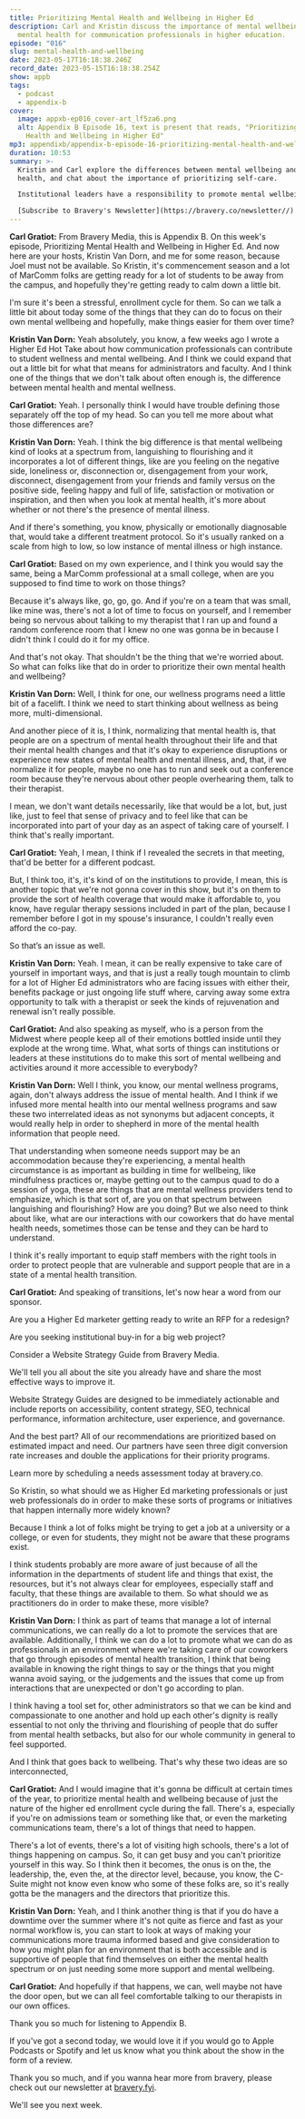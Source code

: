 ```yaml
---
title: Prioritizing Mental Health and Wellbeing in Higher Ed
description: Carl and Kristin discuss the importance of mental wellbeing and
  mental health for communication professionals in higher education.
episode: "016"
slug: mental-health-and-wellbeing
date: 2023-05-17T16:18:38.246Z
record_date: 2023-05-15T16:18:38.254Z
show: appb
tags:
  - podcast
  - appendix-b
cover:
  image: appxb-ep016_cover-art_lf5za6.png
  alt: Appendix B Episode 16, text is present that reads, "Prioritizing Mental
    Health and Wellbeing in Higher Ed"
mp3: appendixb/appendix-b-episode-16-prioritizing-mental-health-and-wellbeing.mp3
duration: 10:53
summary: >-
  Kristin and Carl explore the differences between mental wellbeing and mental
  health, and chat about the importance of prioritizing self-care.

  Institutional leaders have a responsibility to promote mental wellbeing programs and to make them more accessible to employees.

  [Subscribe to Bravery's Newsletter](https://bravery.co/newsletter//) / [Follow Kristin](https://www.linkedin.com/in/kristinvandorn/) / [Follow Bravery on LinkedIn](https://www.linkedin.com/company/2709554/)
---
```

**Carl Gratiot:** From Bravery Media, this is Appendix B. On this week's episode, Prioritizing Mental Health and Wellbeing in Higher Ed. And now here are your hosts, Kristin Van Dorn, and me for some reason, because Joel must not be available. So Kristin, it's commencement season and a lot of MarComm folks are getting ready for a lot of students to be away from the campus, and hopefully they're getting ready to calm down a little bit.

I'm sure it's been a stressful, enrollment cycle for them. So can we talk a little bit about today some of the things that they can do to focus on their own mental wellbeing and hopefully, make things easier for them over time?

**Kristin Van Dorn:** Yeah absolutely, you know, a few weeks ago I wrote a Higher Ed Hot Take about how communication professionals can contribute to student wellness and mental wellbeing. And I think we could expand that out a little bit for what that means for administrators and faculty. And I think one of the things that we don't talk about often enough is, the difference between mental health and mental wellness.

**Carl Gratiot:** Yeah. I personally think I would have trouble defining those separately off the top of my head. So can you tell me more about what those differences are? 

**Kristin Van Dorn:** Yeah. I think the big difference is that mental wellbeing kind of looks at a spectrum from, languishing to flourishing and it incorporates a lot of different things, like are you feeling on the negative side, loneliness or, disconnection or, disengagement from your work, disconnect, disengagement from your friends and family versus on the positive side, feeling happy and full of life, satisfaction or motivation or inspiration, and then when you look at mental health, it's more about whether or not there's the presence of mental illness.

And if there's something, you know, physically or emotionally diagnosable that, would take a different treatment protocol. So it's usually ranked on a scale from high to low, so low instance of mental illness or high instance.

**Carl Gratiot:** Based on my own experience, and I think you would say the same, being a MarComm professional at a small college, when are you supposed to find time to work on those things?

Because it's always like, go, go, go. And if you're on a team that was small, like mine was, there's not a lot of time to focus on yourself, and I remember being so nervous about talking to my therapist that I ran up and found a random conference room that I knew no one was gonna be in because I didn't think I could do it for my office.

And that's not okay. That shouldn't be the thing that we're worried about. So what can folks like that do in order to prioritize their own mental health and wellbeing?

**Kristin Van Dorn:** Well, I think for one, our wellness programs need a little bit of a facelift. I think we need to start thinking about wellness as being more, multi-dimensional.

And another piece of it is, I think, normalizing that mental health is, that people are on a spectrum of mental health throughout their life and that their mental health changes and that it's okay to experience disruptions or experience new states of mental health and mental illness, and, that, if we normalize it for people, maybe no one has to run and seek out a conference room because they're nervous about other people overhearing them, talk to their therapist.

I mean, we don't want details necessarily, like that would be a lot, but, just like, just to feel that sense of privacy and to feel like that can be incorporated into part of your day as an aspect of taking care of yourself. I think that's really important.

**Carl Gratiot:** Yeah, I mean, I think if I revealed the secrets in that meeting, that'd be better for a different podcast.

But, I think too, it's, it's kind of on the institutions to provide, I mean, this is another topic that we're not gonna cover in this show, but it's on them to provide the sort of health coverage that would make it affordable to, you know, have regular therapy sessions included in part of the plan, because I remember before I got in my spouse's insurance, I couldn't really even afford the co-pay.

So that’s an issue as well.

**Kristin Van Dorn:** Yeah. I mean, it can be really expensive to take care of yourself in important ways, and that is just a really tough mountain to climb for a lot of Higher Ed administrators who are facing issues with either their, benefits package or just ongoing life stuff where, carving away some extra opportunity to talk with a therapist or seek the kinds of rejuvenation and renewal isn't really possible.

**Carl Gratiot:** And also speaking as myself, who is a person from the Midwest where people keep all of their emotions bottled inside until they explode at the wrong time. What, what sorts of things can institutions or leaders at these institutions do to make this sort of mental wellbeing and activities around it more accessible to everybody?

**Kristin Van Dorn:** Well I think, you know, our mental wellness programs, again, don't always address the issue of mental health. And I think if we infused more mental health into our mental wellness programs and saw these two interrelated ideas as not synonyms but adjacent concepts, it would really help in order to shepherd in more of the mental health information that people need.

That understanding when someone needs support may be an accommodation because they're experiencing, a mental health circumstance is as important as building in time for wellbeing, like mindfulness practices or, maybe getting out to the campus quad to do a session of yoga, these are things that are mental wellness providers tend to emphasize, which is that sort of, are you on that spectrum between languishing and flourishing? How are you doing? But we also need to think about like, what are our interactions with our coworkers that do have mental health needs, sometimes those can be tense and they can be hard to understand.

I think it's really important to equip staff members with the right tools in order to protect people that are vulnerable and support people that are in a state of a mental health transition.

**Carl Gratiot:** And speaking of transitions, let's now hear a word from our sponsor. 

Are you a Higher Ed marketer getting ready to write an RFP for a redesign?

Are you seeking institutional buy-in for a big web project? 

Consider a Website Strategy Guide from Bravery Media. 

We'll tell you all about the site you already have and share the most effective ways to improve it. 

Website Strategy Guides are designed to be immediately actionable and include reports on accessibility, content strategy, SEO, technical performance, information architecture, user experience, and governance. 

And the best part? All of our recommendations are prioritized based on estimated impact and need. Our partners have seen three digit conversion rate increases and double the applications for their priority programs. 

Learn more by scheduling a needs assessment today at bravery.co.

So Kristin, so what should we as Higher Ed marketing professionals or just web professionals do in order to make these sorts of programs or initiatives that happen internally more widely known? 

Because I think a lot of folks might be trying to get a job at a university or a college, or even for students, they might not be aware that these programs exist.

I think students probably are more aware of just because of all the information in the departments of student life and things that exist, the resources, but it's not always clear for employees, especially staff and faculty, that these things are available to them. So what should we as practitioners do in order to make these, more visible?

**Kristin Van Dorn:** I think as part of teams that manage a lot of internal communications, we can really do a lot to promote the services that are available. Additionally, I think we can do a lot to promote what we can do as professionals in an environment where we're taking care of our coworkers that go through episodes of mental health transition, I think that being available in knowing the right things to say or the things that you might wanna avoid saying, or the judgements and the issues that come up from interactions that are unexpected or don't go according to plan.

I think having a tool set for, other administrators so that we can be kind and compassionate to one another and hold up each other's dignity is really essential to not only the thriving and flourishing of people that do suffer from mental health setbacks, but also for our whole community in general to feel supported.

And I think that goes back to wellbeing. That's why these two ideas are so interconnected, 

**Carl Gratiot:** And I would imagine that it's gonna be difficult at certain times of the year, to prioritize mental health and wellbeing because of just the nature of the higher ed enrollment cycle during the fall. There's a, especially if you're on admissions team or something like that, or even the marketing communications team, there's a lot of things that need to happen.

There's a lot of events, there's a lot of visiting high schools, there's a lot of things happening on campus. So, it can get busy and you can't prioritize yourself in this way. So I think then it becomes, the onus is on the, the leadership, the, even the, at the director level, because, you know, the C-Suite might not know even know who some of these folks are, so it's really gotta be the managers and the directors that prioritize this.

**Kristin Van Dorn:** Yeah, and I think another thing is that if you do have a downtime over the summer where it's not quite as fierce and fast as your normal workflow is, you can start to look at ways of making your communications more trauma informed based and give consideration to how you might plan for an environment that is both accessible and is supportive of people that find themselves on either the mental health spectrum or on just needing some more support and mental wellbeing. 

**Carl Gratiot:** And hopefully if that happens, we can, well maybe not have the door open, but we can all feel comfortable talking to our therapists in our own offices.

Thank you so much for listening to Appendix B. 

If you've got a second today, we would love it if you would go to Apple Podcasts or Spotify and let us know what you think about the show in the form of a review. 

Thank you so much, and if you wanna hear more from bravery, please check out our newsletter at [bravery.fyi](https://bravery.co/newsletter/).

We'll see you next week.